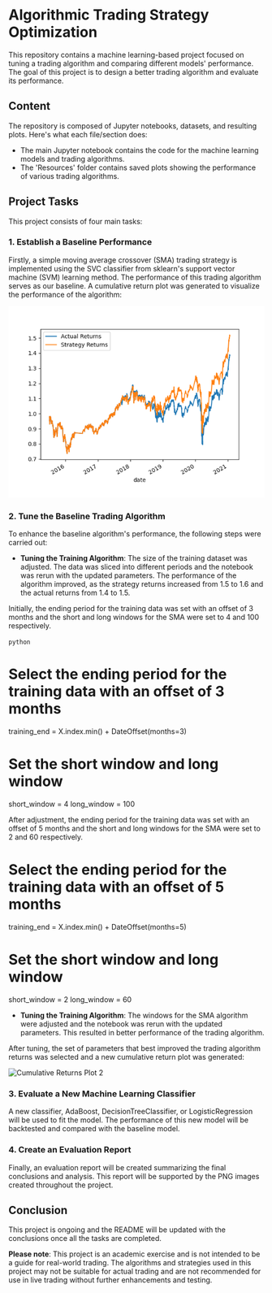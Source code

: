 # Algorithmic Trading Strategy Optimization

This repository contains a machine learning-based project focused on tuning a trading algorithm and comparing different models' performance. The goal of this project is to design a better trading algorithm and evaluate its performance.

## Content
The repository is composed of Jupyter notebooks, datasets, and resulting plots. Here's what each file/section does:

- The main Jupyter notebook contains the code for the machine learning models and trading algorithms.
- The 'Resources' folder contains saved plots showing the performance of various trading algorithms.

## Project Tasks

This project consists of four main tasks:

### 1. Establish a Baseline Performance
Firstly, a simple moving average crossover (SMA) trading strategy is implemented using the SVC classifier from sklearn's support vector machine (SVM) learning method. The performance of this trading algorithm serves as our baseline. A cumulative return plot was generated to visualize the performance of the algorithm:

![Cumulative Returns Plot 1](./Resources/cumulative_returns_plot1.png)

### 2. Tune the Baseline Trading Algorithm
To enhance the baseline algorithm's performance, the following steps were carried out:

- **Tuning the Training Algorithm**: The size of the training dataset was adjusted. The data was sliced into different periods and the notebook was rerun with the updated parameters. The performance of the algorithm improved, as the strategy returns increased from 1.5 to 1.6 and the actual returns from 1.4 to 1.5.

Initially, the ending period for the training data was set with an offset of 3 months and the short and long windows for the SMA were set to 4 and 100 respectively.

```python```
# Select the ending period for the training data with an offset of 3 months
training_end = X.index.min() + DateOffset(months=3)

# Set the short window and long window
short_window = 4
long_window = 100

After adjustment, the ending period for the training data was set with an offset of 5 months and the short and long windows for the SMA were set to 2 and 60 respectively.

# Select the ending period for the training data with an offset of 5 months
training_end = X.index.min() + DateOffset(months=5)

# Set the short window and long window
short_window = 2
long_window = 60

- **Tuning the Training Algorithm**: The windows for the SMA algorithm were adjusted and the notebook was rerun with the updated parameters. This resulted in better performance of the trading algorithm.

After tuning, the set of parameters that best improved the trading algorithm returns was selected and a new cumulative return plot was generated:

![Cumulative Returns Plot 2](./Resources/cumulative_returns_plot2.png)

### 3. Evaluate a New Machine Learning Classifier
A new classifier, AdaBoost, DecisionTreeClassifier, or LogisticRegression will be used to fit the model. The performance of this new model will be backtested and compared with the baseline model.

### 4. Create an Evaluation Report
Finally, an evaluation report will be created summarizing the final conclusions and analysis. This report will be supported by the PNG images created throughout the project.

## Conclusion 
This project is ongoing and the README will be updated with the conclusions once all the tasks are completed.

**Please note**: This project is an academic exercise and is not intended to be a guide for real-world trading. The algorithms and strategies used in this project may not be suitable for actual trading and are not recommended for use in live trading without further enhancements and testing.




